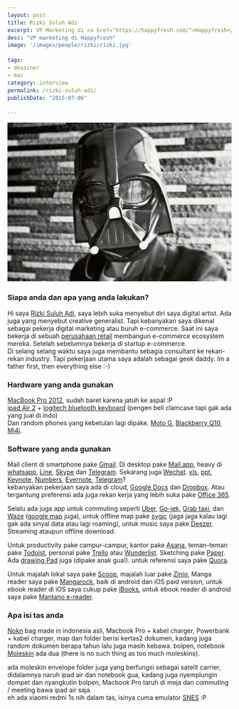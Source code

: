 ```yaml
---
layout: post
title: Rizki Suluh Adi
excerpt: VP Marketing di <a href="https://happyfresh.com/">Happyfresh</a>
desc: "VP marketing di Happyfresh"
image: '/images/people/rizki/rizki.jpg'

tags:
- desainer
- mac
category: interview
permalink: /rizki-suluh-adi/
publishDate: "2015-07-06"

---
```


![Rizki Suluh adi](/images/people/rizki/rizki.jpg)


### Siapa anda dan apa yang anda lakukan?
Hi saya [Rizki Suluh Adi](https://twitter.com/rizkisuluhadi), saya lebih suka menyebut diri saya digital artist. Ada juga yang menyebut creative generalist. Tapi kebanyakan saya dikenal sebagai pekerja digital marketing atau buruh e-commerce. Saat ini saya bekerja di sebuah [perusahaan retail](http://erafone.com/) membangun e-commerce ecosystem mereka. Setelah sebelumnya bekerja di startup e-commerce.    
Di selang selang waktu saya juga membantu sebagia consultant ke rekan-rekan industry. Tapi pekerjaan utama saya adalah sebagai geek daddy. Im a father first, then everything else :-)

### Hardware yang anda gunakan
[MacBook Pro 2012](https://support.apple.com/kb/SP649?locale=en_US), sudah baret karena jatuh ke aspal :P   
[ipad Air 2](https://en.wikipedia.org/wiki/IPad_Air_2) + [logitech bluetooth keyboard](https://secure.logitech.com/en-us/tablet-accessories/ipad) (pengen beli clamcase tapi gak ada yang jual di indo)  
Dan random phones yang kebetulan lagi dipake. [Moto G](https://www.motorola.com/us/smartphones/moto-g-2nd-gen/moto-g-2nd-gen.html), [Blackberry Q10](https://en.wikipedia.org/wiki/BlackBerry_Q10), [Mi4i](https://en.wikipedia.org/wiki/Xiaomi_Mi4i).

### Software yang anda gunakan
Mail client di smartphone pake [Gmail](https://www.gmail.com/intl/en_us/mail/help/mobile.html). Di desktop pake [Mail.app](https://www.apple.com/support/mac-apps/mail/), heavy di [whatsapp](https://www.whatsapp.com/), [Line](http://line.me/en/), [Skype](https://www.skype.com/en/) dan [Telegram](https://telegram.org/). Sekarang juga [Wechat](http://www.wechat.com/en/). [xls](https://en.wikipedia.org/?title=Microsoft_Excel), [ppt](https://en.wikipedia.org/wiki/Microsoft_PowerPoint), [Keynote](https://www.apple.com/mac/keynote/), [Numbers](http://www.apple.com/mac/numbers/), [Evernote](https://evernote.com/), [Telegram](https://telegram.org/)?   
kebanyakan pekerjaan saya ada di cloud, [Google Docs](https://www.google.com/docs/about/) dan [Dropbox](https://www.dropbox.com/). Atau tergantung preferensi ada juga rekan kerja yang lebih suka pake [Office 365](https://en.wikipedia.org/wiki/Office_365).

Selalu ada juga app untuk commuting seperti [Uber](https://www.uber.com/), [Go-jek](http://www.go-jek.com/), [Grab taxi](http://grabtaxi.com/), dan [Waze](https://www.waze.com/) ([google map](https://maps.google.com/) juga), untuk offline map pake [sygic](http://www.sygic.com/) (jaga jaga kalau lagi gak ada sinyal data atau lagi roaming), untuk music saya pake [Deezer](http://deezer.com). Streaming ataupun offline download.

Untuk productivity pake campur-campur, kantor pake [Asana](https://asana.com/), teman-teman pake [Todoist](https://en.todoist.com/), personal pake [Trello](https://trello.com/) atau [Wunderlist](https://www.wunderlist.com/). Sketching pake [Paper](https://www.fiftythree.com/paper). Ada [drawing Pad](http://drawingpadapp.com/) juga (dipake anak gua!). untuk referensi saya pake [Quora](https://quora.com/).

Untuk majalah lokal saya pake [Scoop](http://www.getscoop.com/en), majalah luar pake [Zinio](http://www.zinio.com/), Manga reader saya pake [Mangarock](http://www.mangarockapp.com/), baik di android dan iOS paid version, untuk ebook reader di iOS saya cukup pake [iBooks](https://www.apple.com/ibooks/), untuk ebook reader di android saya pake [Mantano e-reader](http://www.mantano.com/).

### Apa isi tas anda
[Nokn](http://noknbag.com) bag made in indonesia asli, Macbook Pro + kabel charger, Powerbank + kabel charger, map dan folder berisi kertas2 dokumen, kadang juga random dokumen berapa tahun lalu juga masih kebawa. bolpen, notebook [Moleskin](http://www.moleskine.com/en/) ada dua (there is no such thing as too much moleskins).

ada moleskin envelope folder juga yang berfungsi sebagai satelit carrier, didalamnya naruh ipad air dan notebook gua, kadang juga nyemplungin dompet dan nyangkutin bolpen, Macbook Pro taruh di meja dan commuting / meeting bawa ipad air saja.<br>
eh ada xiaomi redmi 1s nih dalam tas, isinya cuma emulator [SNES](http://www.emulator-zone.com/doc.php/snes/) :P

